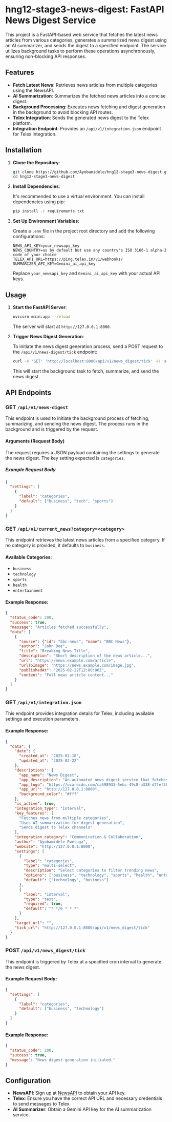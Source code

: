 # hng12-stage3-news-digest: FastAPI News Digest Service

This project is a FastAPI-based web service that fetches the latest news articles from various categories, generates a summarized news digest using an AI summarizer, and sends the digest to a specified endpoint. The service utilizes background tasks to perform these operations asynchronously, ensuring non-blocking API responses.

## Features

- **Fetch Latest News**: Retrieves news articles from multiple categories using the NewsAPI.
- **AI Summarization**: Summarizes the fetched news articles into a concise digest.
- **Background Processing**: Executes news fetching and digest generation in the background to avoid blocking API routes.
- **Telex Integration**: Sends the generated news digest to the Telex platform.
- **Integration Endpoint**: Provides an `/api/v1/integration.json` endpoint for Telex integration.

## Installation

1. **Clone the Repository**:

   ```bash
   git clone https://github.com/Ayobamidele/hng12-stage3-news-digest.git
   cd hng12-stage3-news-digest
   ```

2. **Install Dependencies**:

   It's recommended to use a virtual environment. You can install dependencies using pip:

   ```bash
   pip install -r requirements.txt
   ```

3. **Set Up Environment Variables**:

   Create a `.env` file in the project root directory and add the following configurations:

   ```env
   NEWS_API_KEY=your_newsapi_key
   NEWS_COUNTRY=us by default but use any country's ISO 3166-1 alpha-2 code of your choice
   TELEX_API_URL=https://ping.telex.im/v1/webhooks/
   SUMMARIZER_API_KEY=Gemini_ai_api_key
   ```

   Replace `your_newsapi_key` and `Gemini_ai_api_key` with your actual API keys.

## Usage

1. **Start the FastAPI Server**:

   ```bash
   uvicorn main:app --reload
   ```

   The server will start at `http://127.0.0.1:8000`.

2. **Trigger News Digest Generation**:

   To initiate the news digest generation process, send a POST request to the `/api/v1/news-digest/tick` endpoint:

   ```bash
   curl -X 'GET' 'http://localhost:8000/api/v1/news_digest/tick' -H 'accept: application/json' -H 'Content-Type: application/json' -d '{"settings": [{"label": "categories", "default": ["business", "tech", "sports"]}]}'
   ```

   This will start the background task to fetch, summarize, and send the news digest.

## API Endpoints

### **GET** `/api/v1/news-digest`

This endpoint is used to initiate the background process of fetching, summarizing, and sending the news digest. The process runs in the background and is triggered by the request.

#### **Arguments (Request Body)**

The request requires a JSON payload containing the settings to generate the news digest. The key setting expected is `categories`.

##### Example Request Body

```json
{
  "settings": [
    {
      "label": "categories",
      "default": ["business", "tech", "sports"]
    }
  ]
}
```

### **GET** `/api/v1/current_news?category=<category>`

This endpoint retrieves the latest news articles from a specified category. If no category is provided, it defaults to `business`.

#### **Available Categories:**

- `business`
- `technology`
- `sports`
- `health`
- `entertainment`

#### **Example Response:**

```json
{
  "status_code": 200,
  "success": true,
  "message": "Articles fetched successfully",
  "data": [
    {
      "source": {"id": "bbc-news", "name": "BBC News"},
      "author": "John Doe",
      "title": "Breaking News Title",
      "description": "Short description of the news article...",
      "url": "https://news.example.com/article",
      "urlToImage": "https://news.example.com/image.jpg",
      "publishedAt": "2025-02-22T12:00:00Z",
      "content": "Full news article content..."
    }
  ]
}
```

### **GET** `/api/v1/integration.json`

This endpoint provides integration details for Telex, including available settings and execution parameters.

#### **Example Response:**

```json
{
  "data": {
    "date": {
      "created_at": "2025-02-18",
      "updated_at": "2025-02-22"
    },
    "descriptions": {
      "app_name": "News Digest",
      "app_description": "An automated news digest service that fetches and summarizes news articles from multiple sources, then sends the digest to Telex.",
      "app_logo": "https://ucarecdn.com/ca598933-5ebc-49c8-a338-d7fef3bed1df/news_digest.jpg",
      "app_url": "http://127.0.0.1:8000",
      "background_color": "#fff"
    },
    "is_active": true,
    "integration_type": "interval",
    "key_features": [
      "Fetches news from multiple categories",
      "Uses AI summarization for digest generation",
      "Sends digest to Telex channels"
    ],
    "integration_category": "Communication & Collaboration",
    "author": "Ayobamidele Ewetuga",
    "website": "http://127.0.0.1:8000",
    "settings": [
      {
        "label": "categories",
        "type": "multi-select",
        "description": "Select categories to filter trending news",
        "options": ["business", "technology", "sports", "health", "entertainment"],
        "default": ["technology", "business"]
      },
      {
        "label": "interval",
        "type": "text",
        "required": true,
        "default": "* */6 * * *"
      }
    ],
    "target_url": "",
    "tick_url": "http://127.0.0.1:8000/api/v1/news_digest/tick"
  }
}
```

### **POST** `/api/v1/news_digest/tick`

This endpoint is triggered by Telex at a specified cron interval to generate the news digest.

#### **Example Request Body:**

```json
{
  "settings": [
    {
      "label": "categories",
      "default": ["business", "technology"]
    }
  ]
}
```

#### **Example Response:**

```json
{
  "status_code": 200,
  "success": true,
  "message": "News digest generation initiated."
}
```

## Configuration

- **NewsAPI**: Sign up at [NewsAPI](https://newsapi.org/) to obtain your API key.
- **Telex**: Ensure you have the correct API URL and necessary credentials to send messages to Telex.
- **AI Summarizer**: Obtain a Gemini API key for the AI summarization service.

